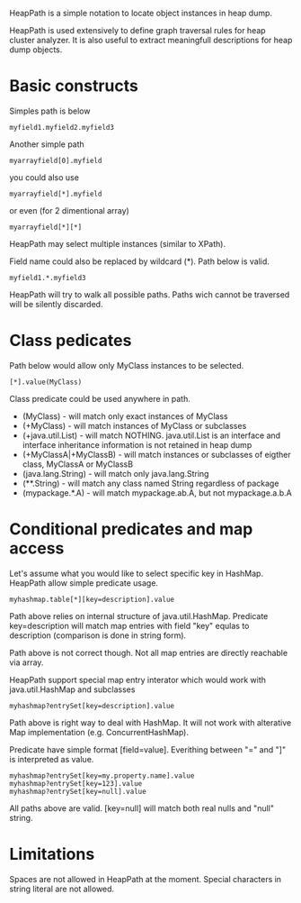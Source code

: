 HeapPath is a simple notation to locate object instances in heap dump.

HeapPath is used extensively to define graph traversal rules for heap cluster analyzer.
It is also useful to extract meaningfull descriptions for heap dump objects.

Basic constructs
================

Simples path is below
```
myfield1.myfield2.myfield3
```
Another simple path
```
myarrayfield[0].myfield
```
you could also use
```
myarrayfield[*].myfield
```
or even (for 2 dimentional array)
```
myarrayfield[*][*]
```
HeapPath may select multiple instances (similar to XPath).

Field name could also be replaced by wildcard (*).
Path below is valid.
```
myfield1.*.myfield3
```

HeapPath will try to walk all possible paths. Paths wich cannot be traversed will be silently discarded.

Class pedicates
===============

Path below would allow only MyClass instances to be selected.
```
[*].value(MyClass)
```

Class predicate could be used anywhere in path.

  - (MyClass) - will match only exact instances of MyClass
  - (+MyClass) - will match instances of MyClass or subclasses
  - (+java.util.List) - will match NOTHING. java.util.List is an interface and interface inheritance information is not retained in heap dump
  - (+MyClassA|+MyClassB) - will match instances or subclasses of eigther class, MyClassA or MyClassB
  - (java.lang.String) - will match only java.lang.String
  - (**.String) - will match any class named String regardless of package
  - (mypackage.*.A) - will match mypackage.ab.A, but not mypackage.a.b.A

Conditional predicates and map access
=====================================

Let's assume what you would like to select specific key in HashMap. HeapPath allow simple predicate usage.

```
myhashmap.table[*][key=description].value
```

Path above relies on internal structure of java.util.HashMap. Predicate key=description will match map entries with field "key" equlas to description 
(comparison is done in string form).

Path above is not correct though. Not all map entries are directly reachable via array.

HeapPath support special map entry interator which would work with java.util.HashMap and subclasses

```
myhashmap?entrySet[key=description].value
```

Path above is right way to deal with HashMap. It will not work with alterative Map implementation (e.g. ConcurrentHashMap).

Predicate have simple format [field=value]. Everithing between "=" and "]" is interpreted as value.

```
myhashmap?entrySet[key=my.property.name].value
myhashmap?entrySet[key=123].value
myhashmap?entrySet[key=null].value
```

All paths above are valid. [key=null] will match both real nulls and "null" string.


Limitations
===========

Spaces are not allowed in HeapPath at the moment.
Special characters in string literal are not allowed.
